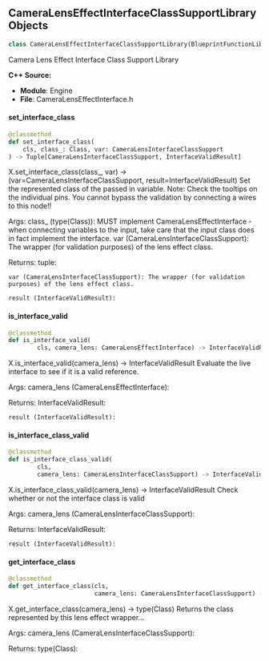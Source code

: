 ## CameraLensEffectInterfaceClassSupportLibrary Objects

```python
class CameraLensEffectInterfaceClassSupportLibrary(BlueprintFunctionLibrary)
```

Camera Lens Effect Interface Class Support Library

**C++ Source:**

- **Module**: Engine
- **File**: CameraLensEffectInterface.h

<a id="unreal.CameraLensEffectInterfaceClassSupportLibrary.set_interface_class"></a>

#### set_interface_class

```python
@classmethod
def set_interface_class(
    cls, class_: Class, var: CameraLensInterfaceClassSupport
) -> Tuple[CameraLensInterfaceClassSupport, InterfaceValidResult]
```

X.set_interface_class(class_, var) -> (var=CameraLensInterfaceClassSupport, result=InterfaceValidResult)
Set the represented class of the passed in variable. Note: Check the tooltips on the individual pins.
You cannot bypass the validation by connecting a wires to this node!!

Args:
    class_ (type(Class)): MUST implement CameraLensEffectInterface - when connecting variables to the input, take care that the input class does in fact implement the interface.
    var (CameraLensInterfaceClassSupport): The wrapper (for validation purposes) of the lens effect class.

Returns:
    tuple: 

    var (CameraLensInterfaceClassSupport): The wrapper (for validation purposes) of the lens effect class.

    result (InterfaceValidResult):

<a id="unreal.CameraLensEffectInterfaceClassSupportLibrary.is_interface_valid"></a>

#### is_interface_valid

```python
@classmethod
def is_interface_valid(
        cls, camera_lens: CameraLensEffectInterface) -> InterfaceValidResult
```

X.is_interface_valid(camera_lens) -> InterfaceValidResult
Evaluate the live interface to see if it is a valid reference.

Args:
    camera_lens (CameraLensEffectInterface): 

Returns:
    InterfaceValidResult: 

    result (InterfaceValidResult):

<a id="unreal.CameraLensEffectInterfaceClassSupportLibrary.is_interface_class_valid"></a>

#### is_interface_class_valid

```python
@classmethod
def is_interface_class_valid(
        cls,
        camera_lens: CameraLensInterfaceClassSupport) -> InterfaceValidResult
```

X.is_interface_class_valid(camera_lens) -> InterfaceValidResult
Check whether or not the interface class is valid

Args:
    camera_lens (CameraLensInterfaceClassSupport): 

Returns:
    InterfaceValidResult: 

    result (InterfaceValidResult):

<a id="unreal.CameraLensEffectInterfaceClassSupportLibrary.get_interface_class"></a>

#### get_interface_class

```python
@classmethod
def get_interface_class(cls,
                        camera_lens: CameraLensInterfaceClassSupport) -> Class
```

X.get_interface_class(camera_lens) -> type(Class)
Returns the class represented by this lens effect wrapper...

Args:
    camera_lens (CameraLensInterfaceClassSupport): 

Returns:
    type(Class):

<a id="unreal.CameraModifier"></a>